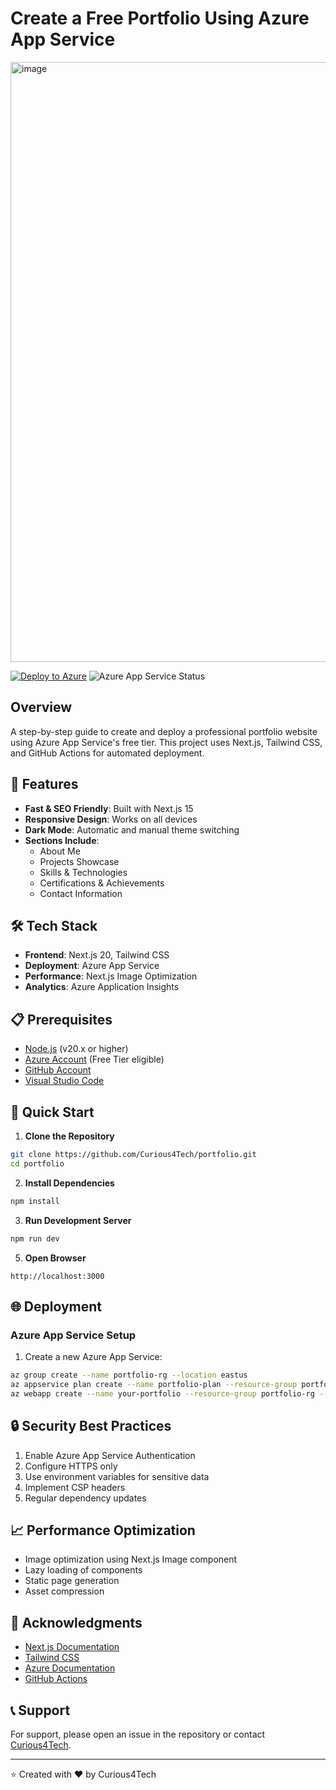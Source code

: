 # Create a Free Portfolio Using Azure App Service

<img width="960" alt="image" src="https://github.com/user-attachments/assets/0c2f2691-d5be-493b-a0b3-e60c868b21d1" />

[![Deploy to Azure](https://aka.ms/deploytoazurebutton)](https://portal.azure.com/)
![Azure App Service Status](https://img.shields.io/badge/Azure%20App%20Service-Active-success)
## Overview

A step-by-step guide to create and deploy a professional portfolio website using Azure App Service's free tier. This project uses Next.js, Tailwind CSS, and GitHub Actions for automated deployment.

## 🌟 Features

- **Fast & SEO Friendly**: Built with Next.js 15
- **Responsive Design**: Works on all devices
- **Dark Mode**: Automatic and manual theme switching
- **Sections Include**:
  - About Me
  - Projects Showcase
  - Skills & Technologies
  - Certifications & Achievements
  - Contact Information

## 🛠️ Tech Stack

- **Frontend**: Next.js 20, Tailwind CSS
- **Deployment**: Azure App Service
- **Performance**: Next.js Image Optimization
- **Analytics**: Azure Application Insights

## 📋 Prerequisites

- [Node.js](https://nodejs.org/) (v20.x or higher)
- [Azure Account](https://azure.microsoft.com/free) (Free Tier eligible)
- [GitHub Account](https://github.com/)
- [Visual Studio Code](https://code.visualstudio.com/)

## 🚀 Quick Start

1. **Clone the Repository**
```bash
git clone https://github.com/Curious4Tech/portfolio.git
cd portfolio
```

2. **Install Dependencies**
```bash
npm install
```

3. **Run Development Server**
```bash
npm run dev
```

5. **Open Browser**
```
http://localhost:3000
```

## 🌐 Deployment

### Azure App Service Setup

1. Create a new Azure App Service:
```bash
az group create --name portfolio-rg --location eastus
az appservice plan create --name portfolio-plan --resource-group portfolio-rg --sku F1
az webapp create --name your-portfolio --resource-group portfolio-rg --plan portfolio-plan
```

## 🔒 Security Best Practices

1. Enable Azure App Service Authentication
2. Configure HTTPS only
3. Use environment variables for sensitive data
4. Implement CSP headers
5. Regular dependency updates

## 📈 Performance Optimization

- Image optimization using Next.js Image component
- Lazy loading of components
- Static page generation
- Asset compression

## 🙏 Acknowledgments

- [Next.js Documentation](https://nextjs.org/docs)
- [Tailwind CSS](https://tailwindcss.com/)
- [Azure Documentation](https://docs.microsoft.com/azure/)
- [GitHub Actions](https://docs.github.com/actions)

## 📞 Support

For support, please open an issue in the repository or contact [Curious4Tech](https://github.com/Curious4Tech).

---
⭐ Created with ❤️ by Curious4Tech 
